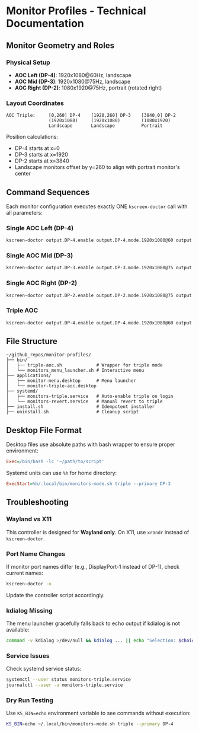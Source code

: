 # Monitor Profiles - Technical Documentation

## Monitor Geometry and Roles

### Physical Setup

- **AOC Left (DP-4)**: 1920x1080@60Hz, landscape
- **AOC Mid (DP-3)**: 1920x1080@75Hz, landscape
- **AOC Right (DP-2)**: 1080x1920@75Hz, portrait (rotated right)

### Layout Coordinates

```
AOC Triple:     [0,260] DP-4    [1920,260] DP-3    [3840,0] DP-2
                (1920x1080)     (1920x1080)        (1080x1920)
                Landscape       Landscape          Portrait
```

Position calculations:

- DP-4 starts at x=0
- DP-3 starts at x=1920
- DP-2 starts at x=3840
- Landscape monitors offset by y=260 to align with portrait monitor's center

## Command Sequences

Each monitor configuration executes exactly ONE `kscreen-doctor` call with all parameters:

### Single AOC Left (DP-4)

```bash
kscreen-doctor output.DP-4.enable output.DP-4.mode.1920x1080@60 output.DP-4.rotation.normal output.DP-4.scale.1 output.DP-4.position.1920,260 output.DP-1.disable output.DP-3.disable output.DP-2.disable
```

### Single AOC Mid (DP-3)

```bash
kscreen-doctor output.DP-3.enable output.DP-3.mode.1920x1080@75 output.DP-3.rotation.normal output.DP-3.scale.1 output.DP-3.position.3840,260 output.DP-1.disable output.DP-4.disable output.DP-2.disable
```

### Single AOC Right (DP-2)

```bash
kscreen-doctor output.DP-2.enable output.DP-2.mode.1920x1080@75 output.DP-2.rotation.right output.DP-2.scale.1 output.DP-2.position.5760,0 output.DP-1.disable output.DP-4.disable output.DP-3.disable
```

### Triple AOC

```bash
kscreen-doctor output.DP-4.enable output.DP-4.mode.1920x1080@60 output.DP-4.rotation.normal output.DP-4.scale.1 output.DP-4.position.0,260 output.DP-3.enable output.DP-3.mode.1920x1080@75 output.DP-3.rotation.normal output.DP-3.scale.1 output.DP-3.position.1920,260 output.DP-2.enable output.DP-2.mode.1920x1080@75 output.DP-2.rotation.right output.DP-2.scale.1 output.DP-2.position.3840,0 output.${primary}.primary
```

## File Structure

```
~/github_repos/monitor-profiles/
├── bin/
│   ├── triple-aoc.sh             # Wrapper for triple mode
│   └── monitors_menu_launcher.sh # Interactive menu
├── applications/
│   ├── monitor-menu.desktop      # Menu launcher
│   └── monitor-triple-aoc.desktop
├── systemd/
│   ├── monitors-triple.service   # Auto-enable triple on login
│   └── monitors-revert.service   # Manual revert to triple
├── install.sh                    # Idempotent installer
├── uninstall.sh                  # Cleanup script
```

## Desktop File Format

Desktop files use absolute paths with bash wrapper to ensure proper environment:

```ini
Exec=/bin/bash -lc '~/path/to/script'
```

Systemd units can use `%h` for home directory:

```ini
ExecStart=%h/.local/bin/monitors-mode.sh triple --primary DP-3
```

## Troubleshooting

### Wayland vs X11

This controller is designed for **Wayland only**. On X11, use `xrandr` instead of `kscreen-doctor`.

### Port Name Changes

If monitor port names differ (e.g., DisplayPort-1 instead of DP-1), check current names:

```bash
kscreen-doctor -o
```

Update the controller script accordingly.

### kdialog Missing

The menu launcher gracefully falls back to echo output if kdialog is not available:

```bash
command -v kdialog >/dev/null && kdialog ... || echo "Selection: $choice"
```

### Service Issues

Check systemd service status:

```bash
systemctl --user status monitors-triple.service
journalctl --user -u monitors-triple.service
```

### Dry Run Testing

Use `KS_BIN=echo` environment variable to see commands without execution:

```bash
KS_BIN=echo ~/.local/bin/monitors-mode.sh triple --primary DP-4
```
